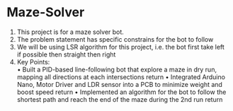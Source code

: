 # Maze-Solver
1. This project is for a maze solver bot.
2. The problem statement has specific constrains for the bot to follow
3. We will be using LSR algorithm for this project, i.e. the bot first take left if possible then straight then right
4. Key Points:  
 •  Built a PID-based line-following bot that explore a maze in dry run, mapping all directions at each intersections  return
 • Integrated Arduino Nano, Motor Driver and LDR sensor into a PCB to minimize weight and boost speed  return
 • Implemented an algorithm for the bot to follow the shortest path and reach the end of the maze during the 2nd run  return
